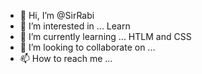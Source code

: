- 👋 Hi, I’m @SirRabi
- 👀 I’m interested in ... Learn
- 🌱 I’m currently learning ... HTLM and CSS
- 💞️ I’m looking to collaborate on ...
- 📫 How to reach me ...

<!---
SirRabi/SirRabi is a ✨ special ✨ repository because its `README.md` (this file) appears on your GitHub profile.
You can click the Preview link to take a look at your changes.
--->
